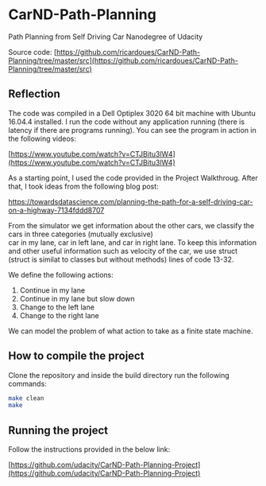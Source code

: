 # CarND-Path-Planning
Path Planning from Self Driving Car Nanodegree of Udacity

Source code: [https://github.com/ricardoues/CarND-Path-Planning/tree/master/src](https://github.com/ricardoues/CarND-Path-Planning/tree/master/src)

## Reflection 
The code was compiled in a Dell Optiplex 3020 64 bit machine with Ubuntu 16.04.4 installed. I run the code without any application running (there is latency if there are programs running). You can see the program in action in the following videos:

[https://www.youtube.com/watch?v=CTJBitu3lW4](https://www.youtube.com/watch?v=CTJBitu3lW4)

As a starting point, I used the code provided in the Project Walkthroug. After that, I took ideas from the following blog post: 

https://towardsdatascience.com/planning-the-path-for-a-self-driving-car-on-a-highway-7134fddd8707

From the simulator we get information about the other cars, we classify the cars in three categories (mutually exclusive)  
car in my lane, car in left lane, and car in right lane. To keep this information and other useful information such as velocity of the car, we use struct (struct is similat to classes but without methods) lines of code 13-32.

We define the following actions: 

1. Continue in my lane 
2. Continue in my lane but slow down
3. Change to the left lane 
4. Change to the right lane

We can model the problem of what action to take as a finite state machine. 


## How to compile the project
Clone the repository and inside the build directory run the following commands:

```bash
make clean
make
```


## Running the project 
Follow the instructions provided in the below link: 

[https://github.com/udacity/CarND-Path-Planning-Project](https://github.com/udacity/CarND-Path-Planning-Project)
